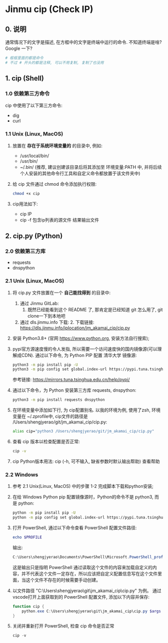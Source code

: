 # Jinmu cip (Check IP)

## 0. 说明

通常情况下的文字是描述, 在方框中的文字是终端中运行的命令. 不知道终端是啥? Google 一下?

``` zsh
# 框框里面的都是命令
# 不过 # 开头的都是注释, 可以不用复制, 复制了也没用
```

## 1. cip (Shell)

### 1.0 依赖第三方命令

cip 中使用了以下第三方命令:

- dig
- curl

### 1.1 Unix (Linux, MacOS)

1. 放置在 __存在于系统环境变量的__ 的目录中, 例如:
    - /usr/local/bin/
    - /usr/bin/
    - ~/.bin/ (推荐, 建议创建该目录后将其添加至 环境变量:PATH 中, 并将后续个人安装的其他命令行工具和自定义命令都放置于该文件夹中)
2. 给 cip 文件通过 chmod 命令添加执行权限:

    ``` zsh
    chmod +x cip
    ```

3. cip用法如下:
    - cip IP
    - cip -f 包含ip列表的源文件 结果输出文件

## 2. cip.py (Python)

### 2.0 依赖第三方库

- requests
- dnspython

### 2.1 Unix (Linux, MacOS)

1. 将 cip.py 文件放置在一个 __自己能找得到__ 的目录中:
    1. 通过 Jinmu GitLab:
       1. 既然已经能看到这个 README 了, 那肯定是已经知道 git 怎么用了, git clone一下到本地吧
    2. 通过 dls.jinmu.info 下载:
       2. 下载链接: <https://dls.jinmu.info/iplocation/jm_akamai_cip/cip.py>
2. 安装 Python3.8+ (官网 <https://www.python.org>, 安装方法自行搜索);
3. pypi官方源速度慢的令人发指, 所以需要一个访问速度快的国内镜像源(可以理解成CDN).
    通过以下命令, 为 Python PIP 配置 清华大学 镜像源:

    ``` zsh
    python3 -m pip install pip -U
    python3 -m pip config set global.index-url https://pypi.tuna.tsinghua.edu.cn/simple
    ```

    参考链接: <https://mirrors.tuna.tsinghua.edu.cn/help/pypi/>
4. 通过以下命令，为 Python 安装第三方库 requests, dnspython:

    ``` zsh
    python3 -m pip install requests dnspython
    ```

5. 在环境变量中添加如下行, 为 cip配置别名.
   以我的环境为例, 使用了zsh, 环境变量在 ~/.zprofile中, cip文件的路径是 /Users/shengjyerao/git/jm_akamai_cip/cip.py:

    ``` zsh
    alias cip="python3 /Users/shengjyerao/git/jm_akamai_cip/cip.py"
    ```

6. 查看 cip 版本以检查配置是否正常:

    ``` zsh
    cip -v
    ```

7. cip Python版本用法: cip (-h, 可不输入, 缺省参数时默认输出帮助) 查看帮助

### 2.2 Windows

1. 参考 2.1 Unix(Linux, MacOS) 中的步骤 1-2 完成脚本下载和python安装;
2. 在给 Windows Python pip 配置镜像源时，Python的命令不是 python3, 而是 python:

    ``` zsh
    python -m pip install pip -U
    python -m pip config set global.index-url https://pypi.tuna.tsinghua.edu.cn/simple
    ```

3. 打开 PowerShell, 通过以下命令查看 PowerShell 配置文件路径:

    ``` PowerShell
    echo $PROFILE
    ```

    输出:

    ``` PowerShell
    C:\Users\shengjyerao\Documents\PowerShell\Microsoft.PowerShell_profile.ps1
    ```

    这是输出只是指明 PowerShell 通过读取这个文件的内容来加载自定义的内容，并不代表这个文件一定存在，所以应该把自定义配置信息写在这个文件里面，当这个文件不存在的时候需要手动创建。

4. 以文件路径 "C:\Users\shengjyerao\git\jm_akamai_cip\cip.py" 为例。
   通过vscode打开上面获取到的 PowerShell 配置文件, 添加以下内容并保存:

    ``` PowerShell
    function cip {
        python.exe C:\Users\shengjyerao\git\jm_akamai_cip\cip.py $args
    }
    ```

5. 关闭并重新打开 PowerShell, 检查 cip 命令是否正常

    ``` PowerShell
    cip -v
    ```
